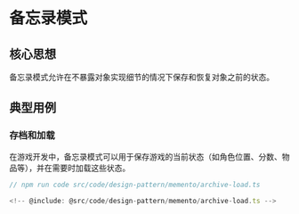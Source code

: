 # 备忘录模式

## 核心思想

备忘录模式允许在不暴露对象实现细节的情况下保存和恢复对象之前的状态。

## 典型用例

### 存档和加载

在游戏开发中，备忘录模式可以用于保存游戏的当前状态（如角色位置、分数、物品等），并在需要时加载这些状态。

```ts
// npm run code src/code/design-pattern/memento/archive-load.ts

<!-- @include: @src/code/design-pattern/memento/archive-load.ts -->
```